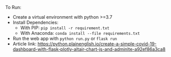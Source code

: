 To Run:
- Create a virtual environment with python >=3.7
- Install Dependencies: 
  - With PIP: `pip install -r requirement.txt`
  - With Anaconda: `conda install --file requirements.txt`
- Run the web app with
  `python run.py` or `flask run`
- Article link: https://python.plainenglish.io/create-a-simple-covid-19-dashboard-with-flask-plotly-altair-chart-js-and-adminlte-a92ef86a3ca8
